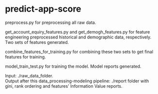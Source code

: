 # predict-app-score
preprocess.py for preprocessing all raw data. 

get_account_equiry_features.py and get_demogh_features.py for feature engineering preprocessed historical and demographic data, respectively. Two sets of features generated. 

combine_features_for_training.py for combining these two sets to get final features for training. 

model_train_test.py for training the model. Model reports generated.

Input: ./raw_data_folder.  
Output after this data_processing-modeling pipeline: ./report folder with gini, rank ordering and features' Information Value reports.  

